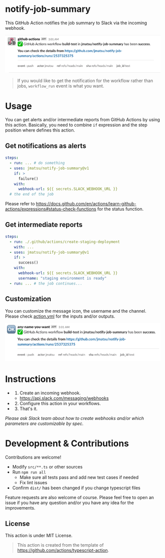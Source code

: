 # notify-job-summary

This GitHub Action notifies the job summary to Slack via the incoming webhook. 

![images/sample.png](images/sample.png)

> If you would like to get the notification for the workflow rather than jobs, `workflow_run` event is what you want.

# Usage

You can get alerts and/or intermediate reports from GitHub Actions by using this action. Basically, you need to combine `if` expression and the step position where defines this action. 

## Get notifications as alerts

```yml
steps:
  - run: ... # do something
  - uses: jmatsu/notify-job-summary@v1
    if: >
      failure()
    with:
      webhook-url: ${{ secrets.SLACK_WEBHOOK_URL }}
  # the end of the job
```

Please refer to https://docs.github.com/en/actions/learn-github-actions/expressions#status-check-functions for the status function.

## Get intermediate reports

```yml
steps:
  - run: ./.github/actions/create-staging-deployment
    with: ...
  - uses: jmatsu/notify-job-summary@v1
    if: >
      success()
    with:
      webhook-url: ${{ secrets.SLACK_WEBHOOK_URL }}
      username: "staging environment is ready"
  - run: ... # the job continues...
```

## Customization

You can customize the message icon, the username and the channel. Please check [action.yml](./action.yml) for the inputs and/or outputs.

![images/customized.png](images/customized.png)

# Instructions

- 1. Create an incoming webhook.
  - https://api.slack.com/messaging/webhooks
- 2. Configure this action in your workflows.
- 3. That's it.

*Please ask Slack team about how to create webhooks and/or which parameters are customizable by spec.*

# Development & Contributions

Contributions are welcome!

- Modify `src/**.ts` or other sources
- Run `npm run all`
  - Make sure all tests pass and add new test cases if needed
  - Fix lint issues
- Confirm `dist/` has been changed if you change typescript files

Feature requests are also welcome of course. Please feel free to open an issue if you have any question and/or you have any idea for the improvements.

## License

This action is under MIT License.

> This action is created from the template of https://github.com/actions/typescript-action.

